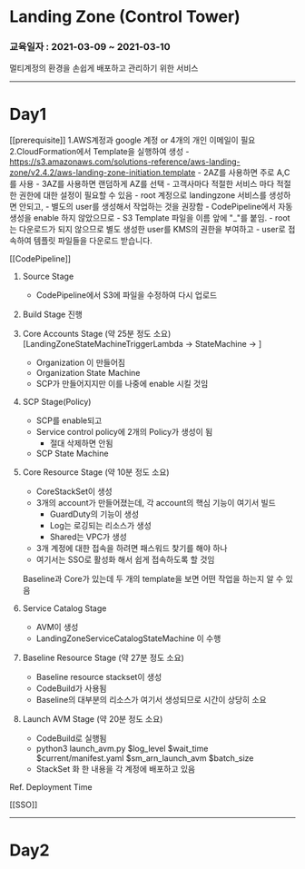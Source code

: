 # Landing Zone (Control Tower) 

### 교육일자 : 2021-03-09 ~ 2021-03-10

멀티계정의 환경을 손쉽게 배포하고 관리하기 위한 서비스

---

# Day1

[[prerequisite]]
1.AWS계정과 google 계정 or 4개의 개인 이메일이 필요
2.CloudFormation에서 Template을 실행하여 생성
    - https://s3.amazonaws.com/solutions-reference/aws-landing-zone/v2.4.2/aws-landing-zone-initiation.template
    - 2AZ를 사용하면 주로 A,C를 사용
    - 3AZ를 사용하면 랜덤하게 AZ를 선택
    - 고객사마다 적절한 서비스 마다 적절한 권한에 대한 설정이 필요할 수 있음 
    - root 계정으로 landingzone 서비스를 생성하면 안되고,
    - 별도의 user를 생성해서 작업하는 것을 권장함
    - CodePipeline에서 자동 생성을 enable 하지 않았으므로
    - S3 Template 파일을 이름 앞에 "_"를 붙임.
    - root는 다운로드가 되지 않으므로 별도 생성한 user를 KMS의 권한을 부여하고
    - user로 접속하여 템플릿 파일들을 다운로드 받습니다.


[[CodePipeline]]
1. Source Stage 
    - CodePipeline에서 S3에 파일을 수정하여 다시 업로드
2. Build Stage 진행

3. Core Accounts Stage (약 25분 정도 소요)
    [LandingZoneStateMachineTriggerLambda -> StateMachine -> ]
    - Organization 이 만들어짐 
    - Organization State Machine
    - SCP가 만들어지지만 이를 나중에 enable 시킬 것임

4. SCP Stage(Policy)
    - SCP를 enable되고
    - Service control policy에 2개의 Policy가 생성이 됨
      - 절대 삭제하면 안됨
    - SCP State Machine

5. Core Resource Stage (약 10분 정도 소요)
    - CoreStackSet이 생성
    - 3개의 account가 만들어졌는데, 각 account의 핵심 기능이 여기서 빌드
      - GuardDuty의 기능이 생성
      - Log는 로깅되는 리소스가 생성
      - Shared는 VPC가 생성
    - 3개 계정에 대한 접속을 하려면 패스워드 찾기를 해야 하나
    - 여기서는 SSO로 활성화 해서 쉽게 접속하도록 할 것임

    Baseline과 Core가 있는데 두 개의 template을 보면 어떤 작업을 하는지 알 수 있음

6. Service Catalog Stage
    - AVM이 생성
    - LandingZoneServiceCatalogStateMachine 이 수행

7. Baseline Resource Stage (약 27분 정도 소요)
    - Baseline resource stackset이 생성
    - CodeBuild가 사용됨
    - Baseline의 대부분의 리소스가 여기서 생성되므로 시간이 상당히 소요

8. Launch AVM Stage (약 20분 정도 소요)
    - CodeBuild로 실행됨
    - python3 launch_avm.py $log_level $wait_time $current/manifest.yaml $sm_arn_launch_avm $batch_size
    - StackSet 화 한 내용을 각 계정에 배포하고 있음

Ref. Deployment Time

[[SSO]]

--- 

# Day2 